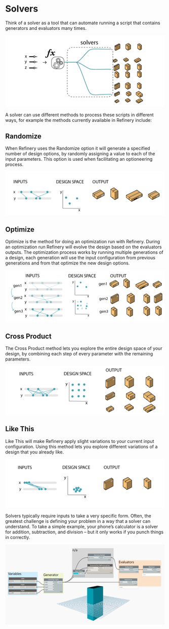 # Solvers

Think of a solver as a tool that can automate running a script that contains generators and evaluators many times.

![](../../.gitbook/assets/solvers1.png)

A solver can use different methods to process these scripts in different ways, for example the methods currently available in Refinery include:

## Randomize

When Refinery uses the Randomize option it will generate a specified number of design options, by randomly assigning a value to each of the input parameters. This option is used when facilitating an optioneering process.

![](../../.gitbook/assets/solvers2%20%281%29.png)

## Optimize

Optimize is the method for doing an optimization run with Refinery. During an optimization run Refinery will evolve the design based on the evaluators outputs. The optimization process works by running multiple generations of a design, each generation will use the input configuration from previous generations and from that optimize the new design options.

![](../../.gitbook/assets/solvers3.png)

## Cross Product

The Cross Product method lets you explore the entire design space of your design, by combining each step of every parameter with the remaining parameters.

![](../../.gitbook/assets/solvers4.png)

## Like This

Like This will make Refinery apply slight variations to your current input configuration. Using this method lets you explore different variations of a design that you already like.

![](../../.gitbook/assets/solvers5.png)

Solvers typically require inputs to take a very specific form. Often, the greatest challenge is defining your problem in a way that a solver can understand. To take a simple example, your phone’s calculator is a solver for addition, subtraction, and division – but it only works if you punch things in correctly.

![](../../.gitbook/assets/solvers6.png)

